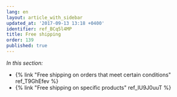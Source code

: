 ```yaml
---
lang: en
layout: article_with_sidebar
updated_at: '2017-09-13 13:18 +0400'
identifier: ref_BCq5l4MP
title: Free shipping
order: 139
published: true
---
```

_In this section:_

   * {% link "Free shipping on orders that meet certain conditions" ref_T9GhEfev %}
   * {% link "Free shipping on specific products" ref_IU9J0uuT %}
